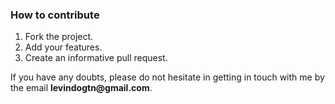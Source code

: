 ### How to contribute

1.  Fork the project.
2.  Add your features.
3.  Create an informative pull request.

If you have any doubts, please do not hesitate in getting in touch with me by the email __levindogtn@gmail.com__.
